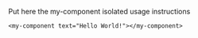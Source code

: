 Put here the my-component isolated usage instructions

    <my-component text="Hello World!"></my-component>
